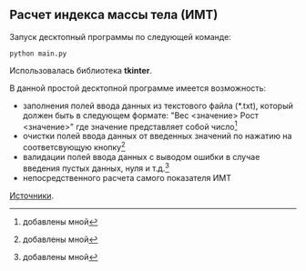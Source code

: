 ## Расчет индекса массы тела (ИМТ)

Запуск десктопный программы по следующей команде:

```
python main.py
```
Использовалась библиотека **tkinter**.

В данной простой десктопной программе имеется возможность:
+ заполнения полей ввода данных из текстового файла (*.txt), который должен быть в следующем формате: 
"Вec <значение>
 Рост <значение>"
где значение представляет собой число[^1]
+ очистки полей ввода данных от введенных значений по нажатию на соответсвующую кнопку[^1]
+ валидации полей ввода данных с выводом ошибки в случае введения пустых данных, нуля и т.д.[^1]
+ непосредственного расчета самого показателя ИМТ

[Источники](https://skillbox.ru/media/code/pishem-desktopprilozhenie-na-python-s-pomoshchyu-tkinter/).

[^1]: добавлены мной 